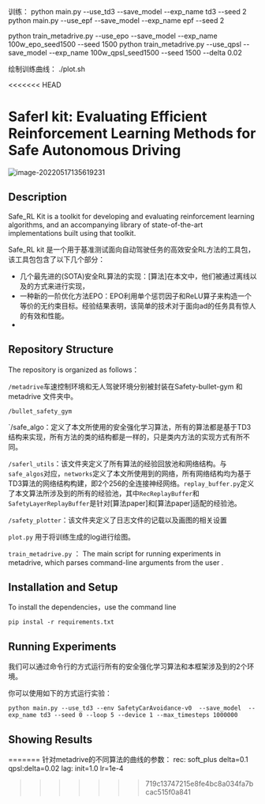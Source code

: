 训练：
python main.py --use_td3 --save_model  --exp_name td3 --seed 2
python main.py --use_epf --save_model  --exp_name epf --seed 2

python train_metadrive.py --use_epo --save_model  --exp_name 100w_epo_seed1500  --seed 1500 
python train_metadrive.py --use_qpsl --save_model --exp_name 100w_qpsl_seed1500 --seed 1500  --delta 0.02 

绘制训练曲线：
./plot.sh


<<<<<<< HEAD
# Saferl kit: Evaluating Efficient Reinforcement Learning Methods for Safe Autonomous Driving



![image-20220517135619231](C:\Users\HP\AppData\Roaming\Typora\typora-user-images\image-20220517135619231.png)

## Description

Safe_RL Kit is a toolkit for developing and evaluating reinforcement learning algorithms, and an accompanying library of state-of-the-art implementations built using that toolkit.

Safe_RL kit 是一个用于基准测试面向自动驾驶任务的高效安全RL方法的工具包，该工具包包含了以下几个部分：

- 几个最先进的(SOTA)安全RL算法的实现：[算法]在本文中，他们被通过离线以及的方式来进行实现，
- 一种新的一阶优化方法EPO：EPO利用单个惩罚因子和ReLU算子来构造一个等价的无约束目标。经验结果表明，该简单的技术对于面向ad的任务具有惊人的有效和性能。
- 

## Repository Structure

The repository is organized as follows：

`/metadrive`车速控制环境和无人驾驶环境分别被封装在Safety-bullet-gym 和 metadrive 文件夹中。

`/bullet_safety_gym` 

`/safe_algo：定义了本文所使用的安全强化学习算法，所有的算法都是基于TD3结构来实现，所有方法的类的结构都是一样的，只是类内方法的实现方式有所不同。

`/saferl_utils`：该文件夹定义了所有算法的经验回放池和网络结构。与`safe_algos`对应，`networks`定义了本文所使用到的网络，所有网络结构均为基于TD3算法的网络结构构建，即2个256的全连接神经网络。`replay_buffer.py`定义了本文算法所涉及到的所有的经验池，其中`RecReplayBuffer`和`SafetyLayerReplayBuffer`是针对[算法paper]和[算法paper]适配的经验池。

`/safety_plotter`：该文件夹定义了日志文件的记载以及画图的相关设置

`plot.py` 用于将训练生成的log进行绘图。

`train_metadrive.py` ： The main script for running experiments in metadrive, which parses command-line arguments from the user .

## Installation and Setup

To install the dependencies，use the command line 

`pip instal -r requirements.txt`



## Running Experiments

我们可以通过命令行的方式运行所有的安全强化学习算法和本框架涉及到的2个环境。

你可以使用如下的方式运行实验：

`python main.py --use_td3 --env SafetyCarAvoidance-v0  --save_model  --exp_name td3 --seed 0 --loop 5 --device 1 --max_timesteps 1000000`



## Showing Results

=======
针对metadrive的不同算法的曲线的参数：
rec: soft_plus delta=0.1
qpsl:delta=0.02
lag: init=1.0 lr=1e-4
>>>>>>> 719c13747215e8fe4bc8a034fa7bcac515f0a841
